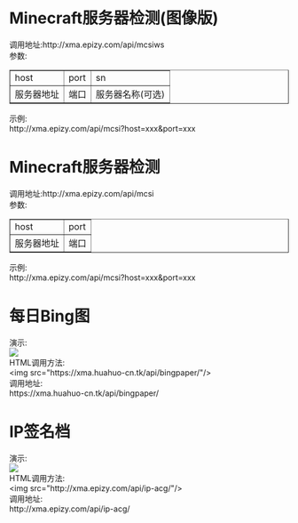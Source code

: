 <h1>Minecraft服务器检测(图像版)</h1>
调用地址:http://xma.epizy.com/api/mcsiws<br />
参数:<br />
<table border="1">
<tr>
 <td>host</td>
 <td>port</td>
 <td>sn</td>
</tr>
<tr>
 <td>服务器地址</td>
 <td>端口</td>
 <td>服务器名称(可选)</td>
</tr>
</table>
示例:<br />http://xma.epizy.com/api/mcsi?host=xxx&port=xxx
<h1>Minecraft服务器检测</h1>
调用地址:http://xma.epizy.com/api/mcsi<br />
参数:<br />
<table border="1">
<tr>
 <td>host</td>
 <td>port</td>
</tr>
<tr>
 <td>服务器地址</td>
 <td>端口</td>
</tr>
</table>
示例:<br />http://xma.epizy.com/api/mcsi?host=xxx&port=xxx
<h1>每日Bing图</h1>
 <p>演示:<br />
  <img src="https://xma.huahuo-cn.tk/api/bingpaper/"/><br />
  HTML调用方法:<br />
  &lt;img src=&quot;https://xma.huahuo-cn.tk/api/bingpaper/&quot;/&gt;<br />
  调用地址:<br />
  https://xma.huahuo-cn.tk/api/bingpaper/<br />
 </p>
<h1>IP签名档</h1>
 <p>演示:<br />
  <img src="http://xma.epizy.com/api/ip-acg/"/><br />
  HTML调用方法:<br />
  &lt;img src=&quot;http://xma.epizy.com/api/ip-acg/&quot;/&gt;<br />
  调用地址:<br />
  http://xma.epizy.com/api/ip-acg/<br />
 </p>
